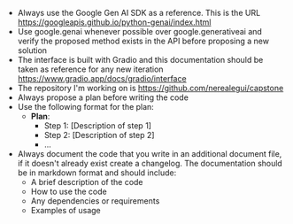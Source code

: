- Always use the Google Gen AI SDK as a reference. This is the URL https://googleapis.github.io/python-genai/index.html
- Use google.genai whenever possible over google.generativeai and verify the proposed method exists in the API before proposing a new solution
- The interface is built with Gradio and this documentation should be taken as reference for any new iteration https://www.gradio.app/docs/gradio/interface
- The repository I'm working on is https://github.com/nerealegui/capstone 
- Always propose a plan before writing the code
- Use the following format for the plan:
  - **Plan**: 
    - Step 1: [Description of step 1]
    - Step 2: [Description of step 2]
    - ...
- Always document the code that you write in an additional document file, if it doesn't already exist create a changelog. The documentation should be in markdown format and should include:
  - A brief description of the code
  - How to use the code
  - Any dependencies or requirements
  - Examples of usage